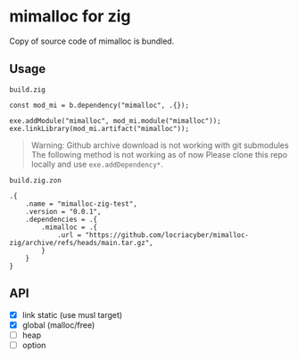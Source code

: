 # mimalloc for zig

Copy of source code of mimalloc is bundled.

## Usage

`build.zig`
```zig
const mod_mi = b.dependency("mimalloc", .{});

exe.addModule("mimalloc", mod_mi.module("mimalloc"));
exe.linkLibrary(mod_mi.artifact("mimalloc"));
```

> Warning:
> Github archive download is not working with git submodules
> The following method is not working as of now
> Please clone this repo locally and use `exe.addDependency*`.

`build.zig.zon`
```
.{
    .name = "mimalloc-zig-test",
    .version = "0.0.1",
    .dependencies = .{
        .mimalloc = .{
            .url = "https://github.com/locriacyber/mimalloc-zig/archive/refs/heads/main.tar.gz",
        }
    }
}
```

## API

- [x] link static (use musl target)
- [x] global (malloc/free)
- [ ] heap
- [ ] option
